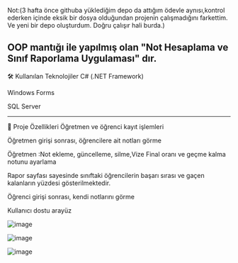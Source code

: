 Not:(3 hafta önce githuba yüklediğim depo da attığım ödevle aynısı,kontrol ederken içinde eksik bir dosya olduğundan projenin çalışmadığını farkettim. Ve yeni bir depo oluşturdum. Doğru çalışır hali burda.)


OOP mantığı ile yapılmış olan "Not Hesaplama ve Sınıf Raporlama Uygulaması" dır.
----------------------------------------------------------------------------------
🛠️ Kullanılan Teknolojiler C# (.NET Framework)

Windows Forms

SQL Server

----------------------------------------------------------------------------------


📁 Proje Özellikleri Öğretmen ve öğrenci kayıt işlemleri

Öğretmen girişi sonrası, öğrencilere ait notları görme

Öğretmen :Not ekleme, güncelleme, silme,Vize Final oranı ve geçme kalma notunu ayarlama

Rapor sayfası sayesinde sınıftaki öğrencilerin başarı sırası ve gaçen kalanların yüzdesi gösterilmektedir.

Öğrenci girişi sonrası, kendi notlarını görme

Kullanıcı dostu arayüz





![image](https://github.com/user-attachments/assets/df761fcd-755e-4e8b-a54a-b0d587be5c23)

![image](https://github.com/user-attachments/assets/db79a1fc-8245-45fb-9ddf-110040efe874)

![image](https://github.com/user-attachments/assets/840d5b5c-b575-4e23-b587-ee6618cb7e69)



